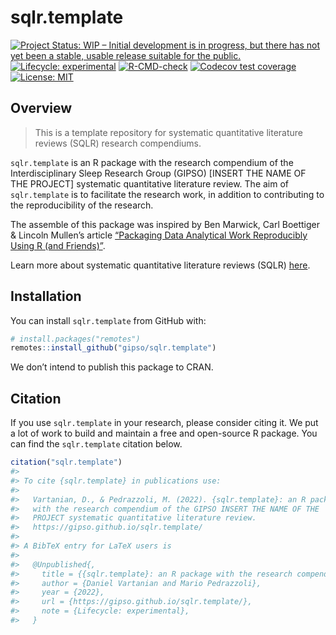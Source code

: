 
<!-- README.md is generated from README.Rmd. Please edit that file -->

# sqlr.template

<!-- badges: start -->

[![Project Status: WIP – Initial development is in progress, but there
has not yet been a stable, usable release suitable for the
public.](https://www.repostatus.org/badges/latest/wip.svg)](https://www.repostatus.org/#wip)
[![Lifecycle:
experimental](https://img.shields.io/badge/lifecycle-experimental-orange.svg)](https://lifecycle.r-lib.org/articles/stages.html#experimental)
[![R-CMD-check](https://github.com/gipso/sqlr.template/workflows/R-CMD-check/badge.svg)](https://github.com/gipso/sqlr.template/actions)
[![Codecov test
coverage](https://codecov.io/gh/gipso/sqlr.template/branch/main/graph/badge.svg)](https://app.codecov.io/gh/gipso/sqlr.template?branch=main)
[![License:
MIT](https://img.shields.io/badge/license-MIT-green)](https://choosealicense.com/licenses/mit/)
<!-- badges: end -->

## Overview

> This is a template repository for systematic quantitative literature
> reviews (SQLR) research compendiums.

`sqlr.template` is an R package with the research compendium of the
Interdisciplinary Sleep Research Group (GIPSO) \[INSERT THE NAME OF THE
PROJECT\] systematic quantitative literature review. The aim of
`sqlr.template` is to facilitate the research work, in addition to
contributing to the reproducibility of the research.

The assemble of this package was inspired by Ben Marwick, Carl Boettiger
& Lincoln Mullen’s article [“Packaging Data Analytical Work Reproducibly
Using R (and Friends)”](https://doi.org/10.1080/00031305.2017.1375986).

Learn more about systematic quantitative literature reviews (SQLR)
[here](https://www.griffith.edu.au/griffith-sciences/school-environment-science/research/systematic-quantitative-literature-review).

## Installation

You can install `sqlr.template` from GitHub with:

``` r
# install.packages("remotes")
remotes::install_github("gipso/sqlr.template")
```

We don’t intend to publish this package to CRAN.

## Citation

If you use `sqlr.template` in your research, please consider citing it.
We put a lot of work to build and maintain a free and open-source R
package. You can find the `sqlr.template` citation below.

``` r
citation("sqlr.template")
#> 
#> To cite {sqlr.template} in publications use:
#> 
#>   Vartanian, D., & Pedrazzoli, M. (2022). {sqlr.template}: an R package
#>   with the research compendium of the GIPSO INSERT THE NAME OF THE
#>   PROJECT systematic quantitative literature review.
#>   https://gipso.github.io/sqlr.template/
#> 
#> A BibTeX entry for LaTeX users is
#> 
#>   @Unpublished{,
#>     title = {{sqlr.template}: an R package with the research compendium of the GIPSO INSERT THE NAME OF THE PROJECT systematic quantitative literature review},
#>     author = {Daniel Vartanian and Mario Pedrazzoli},
#>     year = {2022},
#>     url = {https://gipso.github.io/sqlr.template/},
#>     note = {Lifecycle: experimental},
#>   }
```
